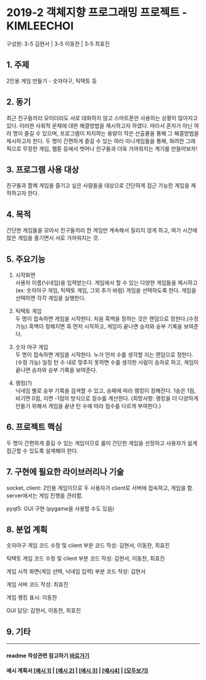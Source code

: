 # 2019-2 객체지향 프로그래밍 프로젝트 - **KIMLEECHOI**
구성원: 3-5 김현서 | 3-5 이동찬 | 3-5 최효진

## 1. 주제
2인용 게임 만들기 - 숫자야구, 틱택토 등

## 2. 동기
최근 친구들끼리 모이더라도 서로 대화하지 않고 스마트폰만 사용하는 상황이 많아지고 있다. 이러한 사회적 문제에 대한 해결방법을 제시하고자 하였다. 
따라서 혼자가 아닌 여러 명이 즐길 수 있으며, 프로그램이 차지하는 용량이 작은 산출물을 통해 그 해결방법을 제시하고자 한다.
두 명이 간편하게 즐길 수 있는 여러 미니게임들을 통해, 화려한 그래픽으로 무장한 게임, 웹툰 등에서 벗어나 친구들과 더욱 가까워지는 계기를 만들어보자!

## 3. 프로그램 사용 대상
친구들과 함께 게임을 즐기고 싶은 사람들을 대상으로 간단하게 접근 가능한 게임을 제작하고자 한다.

## 4. 목적
간단한 게임들을 모아서 친구들끼리 한 게임만 계속해서 질리지 않게 하고, 여가 시간에 많은 게임을 즐기면서 서로 가까워지는 것.

## 5. 주요기능
1. 시작화면  
    사용자 이름(닉네임)을 입력받는다. 게임에서 할 수 있는 다양한 게임들을 제시하고 (ex: 숫자야구 게임, 틱택토 게임, 그외 추가 바람) 
    게임을 선택하도록 한다. 게임을 선택하면 각각 게임을 실행한다.
    
2. 틱택토 게임  
    두 명이 접속하면 게임을 시작한다. 처음 흑백을 정하는 것은 랜덤으로 정한다.(수정 가능) 흑백이 정해지면 흑 먼저 시작하고, 
    게임이 끝나면 승자와 승부 기록을 보여준다.  
    
3. 숫자 야구 게임  
    두 명이 접속하면 게임을 시작한다. 누가 먼저 수를 생각할 지는 랜덤으로 정한다. (수정 가능) 일정 턴 수 내로 맞추지 못하면
    수를 생각한 사람이 승자로 하고, 게임이 끝나면 승자와 승부 기록을 보여준다.
    
4. 랭킹(?)  
    닉네임 별로 승부 기록을 검색할 수 있고, 승패에 따라 랭킹이 정해진다. 1승은 1점, 비기면 0점, 지면 -1점의 방식으로 점수를 계산한다.
    (희망사항: 랭킹을 더 다양하게 만들기 위해서 게임을 끝낸 턴 수에 따라 점수를 다르게 부여한다.)
## 6. 프로젝트 핵심
두 명이 간편하게 즐길 수 있는 게임이므로 룰이 간단한 게임을 선정하고 사용자가 쉽게 접근할 수 있도록 설계해야 한다.

## 7. 구현에 필요한 라이브러리나 기술
socket, client: 2인용 게임이므로 두 사용자가 client로 서버에 접속하고, 게임을 함. server에서는 게임 진행을 관리함.

pyqt5: GUI 구현 (pygame을 사용할 수도 있음)

## 8. **분업 계획**
숫자야구 게임 코드 수정 및 client 부분 코드 작성: 김현서, 이동찬, 최효진

틱택토 게임 코드 수정 및 client 부분 코드 작성: 김현서, 이동찬, 최효진

게임 시작 화면(게임 선택, 닉네임 입력) 부분 코드 작성: 김현서

게임 서버 코드 작성: 최효진

게임 랭킹 표시: 이동찬

GUI 담당: 김현서, 이동찬, 최효진
## 9. 기타

<hr>

#### readme 작성관련 참고하기 [바로가기](https://heropy.blog/2017/09/30/markdown/)

#### 예시 계획서 [[예시 1]](https://docs.google.com/document/d/1hcuGhTtmiTUxuBtr3O6ffrSMahKNhEj33woE02V-84U/edit?usp=sharing) | [[예시 2]](https://docs.google.com/document/d/1FmxTZvmrroOW4uZ34Xfyyk9ejrQNx6gtsB6k7zOvHYE/edit?usp=sharing) | [[예시 3]](https://github.com/goldmango328/2018-OOP-Python-Light) | [[예시4]](https://github.com/ssy05468/2018-OOP-Python-lightbulb) | [[모두보기]](https://github.com/kadragon/oop_project_ex/network/members)
